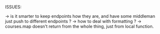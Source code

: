 ISSUES:

-> is it smarter to keep endpoints how they are, and have some middleman just push to different endpoints ? 
-> how to deal with formatting ? 
-> courses.map doesn't return from the whole thing, just from local function. 